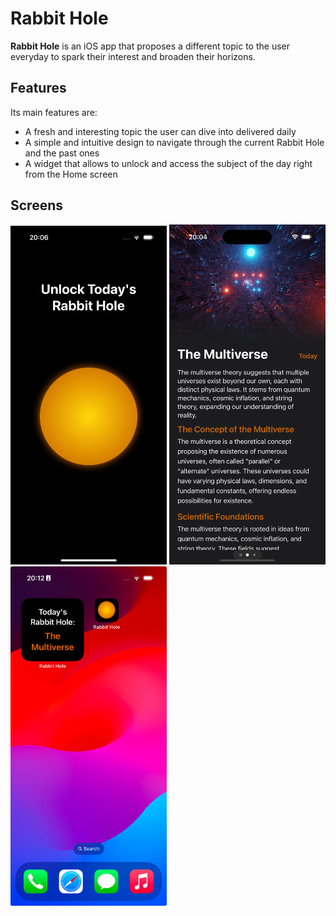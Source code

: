 # Rabbit Hole

**Rabbit Hole** is an iOS app that proposes a different topic to the user everyday to spark their interest and broaden their horizons.

## Features
Its main features are:
- A fresh and interesting topic the user can dive into delivered daily
- A simple and intuitive design to navigate through the current Rabbit Hole and the past ones
- A widget that allows to unlock and access the subject of the day right from the Home screen

## Screens
<img src="https://github.com/fabiofranzese/RabbitHole/blob/main/Screens/IMG_0051.PNG" alt="screen 1" width="250"/>
<img src="https://github.com/fabiofranzese/RabbitHole/blob/main/Screens/Simulator%20Screenshot%20-%20iPhone%2016%20Pro%20-%202024-12-18%20at%2020.04.24.png" alt="Screen 3" width="250"/>
<img src="https://github.com/fabiofranzese/RabbitHole/blob/main/Screens/Screenshot%202024-12-18%20at%2020.12.23.jpeg" alt="Screen 2" width="250"/>

